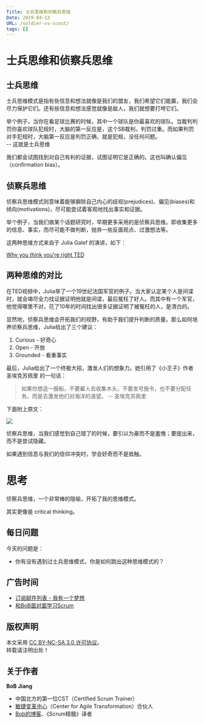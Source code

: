 ```yaml
---
Title: 士兵思维和侦察兵思维
Date: 2019-04-13
URL: /soldier-vs-scout/ 
tags: []
---
```


# 士兵思维和侦察兵思维

## 士兵思维
士兵思维模式是指有些信息和想法就像是我们的盟友，我们希望它们能赢，我们会尽力保护它们。还有些信息和想法感觉就像是敌人，我们就想要打垮它们。

举个例子，当你在看足球比赛的时候，其中一个球队是你最喜欢的球队。当裁判判罚你喜欢球队犯规时，大脑的第一反应是，这个SB裁判，判罚过重。而如果判罚对手犯规时，大脑第一反应是判罚正确，就是犯规，没任何问题。  
 -- 这就是士兵思维

我们都会试图找到对自己有利的证据，试图证明它是正确的。这也叫确认偏见（confirmation bias）。

## 侦察兵思维
侦察兵思维模式则意味着能够摒除自己内心的歧视(prejudices)、偏见(biases)和倾向(motivations)，尽可能尝试着客观地找出事实和证据。

举个例子，当我们做某个话题研究时，早期更多采用的是侦察兵思维。即收集更多的信息、事实，而尽可能不做判断，抛弃一些反面观点、过激想法等。

这两种思维方式来自于 Julia Galef 的演讲，如下：

[Why you think you're right TED](https://www.ted.com/talks/julia_galef_why_you_think_you_re_right_even_if_you_re_wrong#t-678506)

## 两种思维的对比
在TED视频中，Julia举了一个19世纪法国军官的例子。当大家认定某个人是间谍时，就会竭尽全力找证据证明他就是间谍，最后冤枉了好人。而其中有一个军官，他觉得哪里不对，花了10年的时间找出很多证据证明了被冤枉的人，是清白的。

显然地，侦察兵思维会开拓我们的视野，有助于我们提升判断的质量。那么如何培养侦察兵思维，Julia给出了三个建议：

1. Curious - 好奇心
2. Open - 开放
3. Grounded - 看重事实

最后，Julia给出了一个终极大招，激发人们的想象力。她引用了《小王子》作者 圣埃克苏佩里 的一句话：

> 如果你想造一艘船，不要雇人去收集木头，不要发号施令，也不要分配任务。而是去激发他们对海洋的渴望。
-- 圣埃克苏佩里

下面附上原文：

![](/images/yearn-sea.jpeg)

侦察兵思维，当我们感觉到自己错了的时候，要引以为豪而不是羞愧；要提出来，而不是尝试隐藏。

如果遇到信息与我们的信仰冲突时，学会好奇而不是抵触。

# 思考
侦察兵思维，一个非常棒的隐喻，开拓了我的思维模式。

其实更像是 critical thinking。

## 每日问题

今天的问题是：
- 你有没有遇到过士兵思维模式，你是如何跳出这种思维模式的？

## 广告时间

- [订阅邮件列表 - 我有一个梦想](https://tinyletter.com/bobjiang)
- [和BoB面对面学习Scrum](https://appmopev1px9533.h5.xiaoeknow.com/homepage) 

## 版权声明

本文采用 [CC BY-NC-SA 3.0 许可协议](https://creativecommons.org/licenses/by-nc-sa/3.0/deed.zh)。  
转载请注明出处！

## 关于作者

**BoB Jiang**

- 中国北方的第一位CST（Certified Scrum Trainer）  
- [敏捷变革中心](https://www.c4at.cn/)（Center for Agile Transformation）合伙人  
- [Bob的博客](https://www.bobjiang.com)、《Scrum精髓》译者
